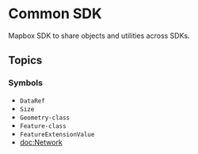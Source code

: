 # Common SDK

Mapbox SDK to share objects and utilities across SDKs.

## Topics

### Symbols

- ``DataRef``
- ``Size``
- ``Geometry-class``
- ``Feature-class``
- ``FeatureExtensionValue``
- <doc:Network>
